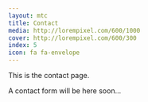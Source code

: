 ```yaml
---
layout: mtc
title: Contact
media: http://lorempixel.com/600/1000
cover: http://lorempixel.com/600/300
index: 5
icon: fa fa-envelope
---
```


This is the contact page.

A contact form will be here soon...